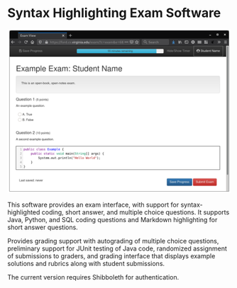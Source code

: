 # Syntax Highlighting Exam Software

![Screenshot](doc/images/exam-software.png)

This software provides an exam interface, with support for syntax-highlighted coding, short answer, and multiple choice questions.  It supports Java, Python, and SQL coding questions and Markdown highlighting for short answer questions.

Provides grading support with autograding of multiple choice questions, preliminary support for JUnit testing of Java code, randomized assignment of submissions to graders, and grading interface that displays example solutions and rubrics along with student submissions.

The current version requires Shibboleth for authentication.
